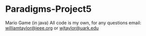 # Paradigms-Project5
Mario Game (in java)
All code is my own, for any questions email: williamtaylor@ieee.org or wjtaylor@uark.edu
